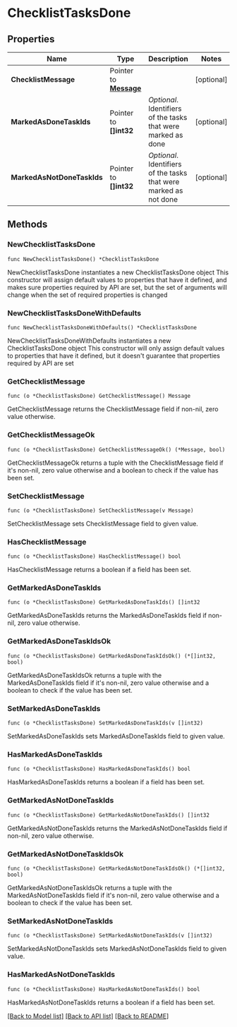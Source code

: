 # ChecklistTasksDone

## Properties

Name | Type | Description | Notes
------------ | ------------- | ------------- | -------------
**ChecklistMessage** | Pointer to [**Message**](Message.md) |  | [optional] 
**MarkedAsDoneTaskIds** | Pointer to **[]int32** | *Optional*. Identifiers of the tasks that were marked as done | [optional] 
**MarkedAsNotDoneTaskIds** | Pointer to **[]int32** | *Optional*. Identifiers of the tasks that were marked as not done | [optional] 

## Methods

### NewChecklistTasksDone

`func NewChecklistTasksDone() *ChecklistTasksDone`

NewChecklistTasksDone instantiates a new ChecklistTasksDone object
This constructor will assign default values to properties that have it defined,
and makes sure properties required by API are set, but the set of arguments
will change when the set of required properties is changed

### NewChecklistTasksDoneWithDefaults

`func NewChecklistTasksDoneWithDefaults() *ChecklistTasksDone`

NewChecklistTasksDoneWithDefaults instantiates a new ChecklistTasksDone object
This constructor will only assign default values to properties that have it defined,
but it doesn't guarantee that properties required by API are set

### GetChecklistMessage

`func (o *ChecklistTasksDone) GetChecklistMessage() Message`

GetChecklistMessage returns the ChecklistMessage field if non-nil, zero value otherwise.

### GetChecklistMessageOk

`func (o *ChecklistTasksDone) GetChecklistMessageOk() (*Message, bool)`

GetChecklistMessageOk returns a tuple with the ChecklistMessage field if it's non-nil, zero value otherwise
and a boolean to check if the value has been set.

### SetChecklistMessage

`func (o *ChecklistTasksDone) SetChecklistMessage(v Message)`

SetChecklistMessage sets ChecklistMessage field to given value.

### HasChecklistMessage

`func (o *ChecklistTasksDone) HasChecklistMessage() bool`

HasChecklistMessage returns a boolean if a field has been set.

### GetMarkedAsDoneTaskIds

`func (o *ChecklistTasksDone) GetMarkedAsDoneTaskIds() []int32`

GetMarkedAsDoneTaskIds returns the MarkedAsDoneTaskIds field if non-nil, zero value otherwise.

### GetMarkedAsDoneTaskIdsOk

`func (o *ChecklistTasksDone) GetMarkedAsDoneTaskIdsOk() (*[]int32, bool)`

GetMarkedAsDoneTaskIdsOk returns a tuple with the MarkedAsDoneTaskIds field if it's non-nil, zero value otherwise
and a boolean to check if the value has been set.

### SetMarkedAsDoneTaskIds

`func (o *ChecklistTasksDone) SetMarkedAsDoneTaskIds(v []int32)`

SetMarkedAsDoneTaskIds sets MarkedAsDoneTaskIds field to given value.

### HasMarkedAsDoneTaskIds

`func (o *ChecklistTasksDone) HasMarkedAsDoneTaskIds() bool`

HasMarkedAsDoneTaskIds returns a boolean if a field has been set.

### GetMarkedAsNotDoneTaskIds

`func (o *ChecklistTasksDone) GetMarkedAsNotDoneTaskIds() []int32`

GetMarkedAsNotDoneTaskIds returns the MarkedAsNotDoneTaskIds field if non-nil, zero value otherwise.

### GetMarkedAsNotDoneTaskIdsOk

`func (o *ChecklistTasksDone) GetMarkedAsNotDoneTaskIdsOk() (*[]int32, bool)`

GetMarkedAsNotDoneTaskIdsOk returns a tuple with the MarkedAsNotDoneTaskIds field if it's non-nil, zero value otherwise
and a boolean to check if the value has been set.

### SetMarkedAsNotDoneTaskIds

`func (o *ChecklistTasksDone) SetMarkedAsNotDoneTaskIds(v []int32)`

SetMarkedAsNotDoneTaskIds sets MarkedAsNotDoneTaskIds field to given value.

### HasMarkedAsNotDoneTaskIds

`func (o *ChecklistTasksDone) HasMarkedAsNotDoneTaskIds() bool`

HasMarkedAsNotDoneTaskIds returns a boolean if a field has been set.


[[Back to Model list]](../README.md#documentation-for-models) [[Back to API list]](../README.md#documentation-for-api-endpoints) [[Back to README]](../README.md)


